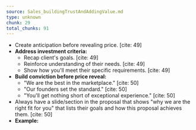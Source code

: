 ```yaml
---
source: Sales_buildingTrustAndAddingValue.md
type: unknown
chunk: 29
total_chunks: 91
---
```


* Create anticipation before revealing price. [cite: 49]
* **Address investment criteria:**
    * Recap client's goals. [cite: 49]
    * Reinforce understanding of their needs. [cite: 49]
    * Show how you'll meet their specific requirements. [cite: 49]
* **Build conviction before price reveal:**
    * "We are the best in the marketplace." [cite: 50]
    * "Our founders set the standard." [cite: 50]
    * "You'll get nothing short of exceptional experience." [cite: 50]
* Always have a slide/section in the proposal that shows "why we are the right fit for you" that lists their goals and how this proposal achieves them. [cite: 50]
* **Example:**